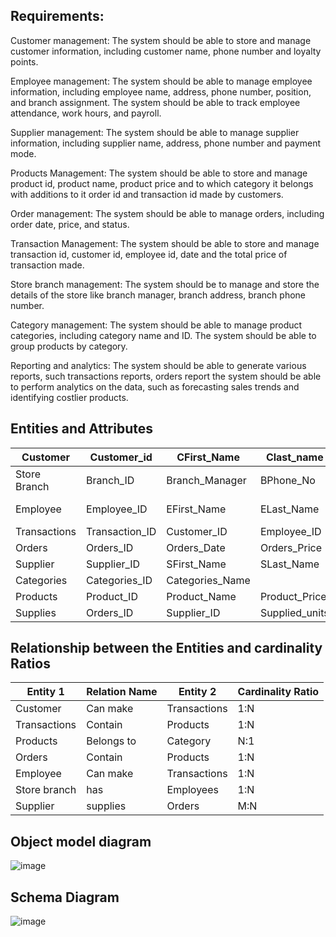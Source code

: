 ## Requirements: 
Customer management: The system should be able to store and manage customer information, including customer name, phone number and loyalty points.

Employee management: The system should be able to manage employee information, including employee name, address, phone number, position, and branch assignment. The system should be able to track employee attendance, work hours, and payroll.

Supplier management: The system should be able to manage supplier information, including supplier name, address, phone number and payment mode.

Products Management: The system should be able to store and manage product id, product name, product price and to which category it belongs with additions to it order id and transaction id made by customers.

Order management: The system should be able to manage orders, including order date, price, and status. 

Transaction Management: The system should be able to store and manage transaction id, customer id, employee id, date and the total price of transaction made.

Store branch management: The system should be to manage and store the details of the store like branch manager, branch address, branch phone number.

Category management: The system should be able to manage product categories, including category name and ID. The system should be able to group products by category.

Reporting and analytics: The system should be able to generate various reports, such transactions reports, orders report the system should be able to perform analytics on the data, such as forecasting sales trends and identifying costlier products.

## Entities and Attributes
|Customer|Customer_id|CFirst_Name|Clast_name|Cphone_No|Loyalty Points|
|--------|-----------|-----------|----------|---------|--------------|	
Store Branch|Branch_ID|Branch_Manager|BPhone_No|Branch_Address|
Employee|Employee_ID|EFirst_Name|ELast_Name|Employee Address|Employee_Position|EPhone_No|Branch_ID|
Transactions|Transaction_ID|Customer_ID|Employee_ID|Transaction_Date|Total_Price|
Orders|Orders_ID|Orders_Date|Orders_Price|
Supplier|Supplier_ID|SFirst_Name|SLast_Name|Supplier_Address|SPhone_No|Payment_Mode|
Categories|Categories_ID|Categories_Name|
Products|Product_ID|Product_Name|Product_Price|Categories_ID|Orders_ID|Transaction_ID|
Supplies|Orders_ID|Supplier_ID|Supplied_units|			

## Relationship between the Entities and cardinality Ratios

|Entity 1|Relation Name|Entity 2|Cardinality Ratio|
|--------|-------------|--------|-----------------|
Customer|Can make|Transactions|1:N|
Transactions|Contain|Products|	1:N|
Products|Belongs to|Category|	N:1|
Orders|Contain|Products	|1:N|
Employee|Can make|Transactions	|1:N|
Store branch|has|Employees	|1:N|
Supplier|supplies|Orders	|M:N|

## Object model diagram
![image](https://user-images.githubusercontent.com/126350150/233131617-f0846117-c0a8-4d6f-96be-01cd313a951c.png)

## Schema Diagram
![image](https://user-images.githubusercontent.com/126350150/233131958-3062fb7c-2eb2-469c-9b1c-37cdc9eef96f.png)



